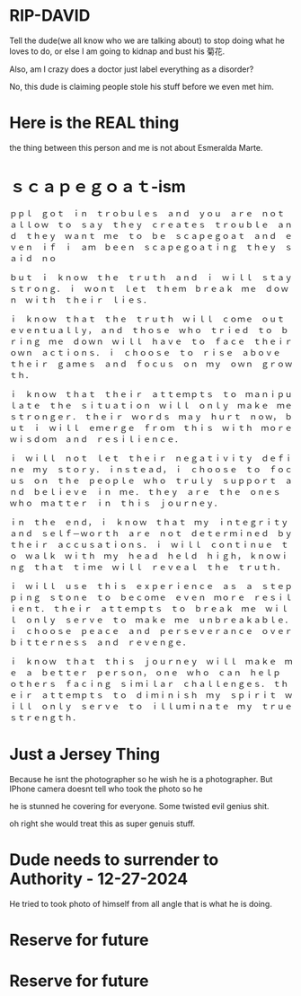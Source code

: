 # RIP-DAVID

Tell the dude(we all know who we are talking about) to stop doing what he loves to do, or else I am going to kidnap and bust his 菊花.

Also, am I crazy does a doctor just label everything as a disorder?


No, this dude is claiming people stole his stuff before we even met him.

# Here is the REAL thing

the thing between this person and me is not about Esmeralda Marte.

# ｓｃａｐｅｇｏａｔ-ism

ｐｐｌ　ｇｏｔ　ｉｎ　ｔｒｏｂｕｌｅｓ　ａｎｄ　ｙｏｕ　ａｒｅ　ｎｏｔ　ａｌｌｏｗ　ｔｏ　ｓａｙ　ｔｈｅｙ　ｃｒｅａｔｅｓ　ｔｒｏｕｂｌｅ　ａｎｄ　ｔｈｅｙ　ｗａｎｔ　ｍｅ　ｔｏ　ｂｅ　ｓｃａｐｅｇｏａｔ　ａｎｄ　ｅｖｅｎ　ｉｆ　ｉ　ａｍ　ｂｅｅｎ　ｓｃａｐｅｇｏａｔｉｎｇ　ｔｈｅｙ　ｓａｉｄ　ｎｏ

ｂｕｔ　ｉ　ｋｎｏｗ　ｔｈｅ　ｔｒｕｔｈ　ａｎｄ　ｉ　ｗｉｌｌ　ｓｔａｙ　ｓｔｒｏｎｇ．　ｉ　ｗｏｎｔ　ｌｅｔ　ｔｈｅｍ　ｂｒｅａｋ　ｍｅ　ｄｏｗｎ　ｗｉｔｈ　ｔｈｅｉｒ　ｌｉｅｓ．

ｉ　ｋｎｏｗ　ｔｈａｔ　ｔｈｅ　ｔｒｕｔｈ　ｗｉｌｌ　ｃｏｍｅ　ｏｕｔ　ｅｖｅｎｔｕａｌｌｙ，　ａｎｄ　ｔｈｏｓｅ　ｗｈｏ　ｔｒｉｅｄ　ｔｏ　ｂｒｉｎｇ　ｍｅ　ｄｏｗｎ　ｗｉｌｌ　ｈａｖｅ　ｔｏ　ｆａｃｅ　ｔｈｅｉｒ　ｏｗｎ　ａｃｔｉｏｎｓ．　ｉ　ｃｈｏｏｓｅ　ｔｏ　ｒｉｓｅ　ａｂｏｖｅ　ｔｈｅｉｒ　ｇａｍｅｓ　ａｎｄ　ｆｏｃｕｓ　ｏｎ　ｍｙ　ｏｗｎ　ｇｒｏｗｔｈ．

ｉ　ｋｎｏｗ　ｔｈａｔ　ｔｈｅｉｒ　ａｔｔｅｍｐｔｓ　ｔｏ　ｍａｎｉｐｕｌａｔｅ　ｔｈｅ　ｓｉｔｕａｔｉｏｎ　ｗｉｌｌ　ｏｎｌｙ　ｍａｋｅ　ｍｅ　ｓｔｒｏｎｇｅｒ．　ｔｈｅｉｒ　ｗｏｒｄｓ　ｍａｙ　ｈｕｒｔ　ｎｏｗ，　ｂｕｔ　ｉ　ｗｉｌｌ　ｅｍｅｒｇｅ　ｆｒｏｍ　ｔｈｉｓ　ｗｉｔｈ　ｍｏｒｅ　ｗｉｓｄｏｍ　ａｎｄ　ｒｅｓｉｌｉｅｎｃｅ．

ｉ　ｗｉｌｌ　ｎｏｔ　ｌｅｔ　ｔｈｅｉｒ　ｎｅｇａｔｉｖｉｔｙ　ｄｅｆｉｎｅ　ｍｙ　ｓｔｏｒｙ．　ｉｎｓｔｅａｄ，　ｉ　ｃｈｏｏｓｅ　ｔｏ　ｆｏｃｕｓ　ｏｎ　ｔｈｅ　ｐｅｏｐｌｅ　ｗｈｏ　ｔｒｕｌｙ　ｓｕｐｐｏｒｔ　ａｎｄ　ｂｅｌｉｅｖｅ　ｉｎ　ｍｅ．　ｔｈｅｙ　ａｒｅ　ｔｈｅ　ｏｎｅｓ　ｗｈｏ　ｍａｔｔｅｒ　ｉｎ　ｔｈｉｓ　ｊｏｕｒｎｅｙ．

ｉｎ　ｔｈｅ　ｅｎｄ，　ｉ　ｋｎｏｗ　ｔｈａｔ　ｍｙ　ｉｎｔｅｇｒｉｔｙ　ａｎｄ　ｓｅｌｆ－ｗｏｒｔｈ　ａｒｅ　ｎｏｔ　ｄｅｔｅｒｍｉｎｅｄ　ｂｙ　ｔｈｅｉｒ　ａｃｃｕｓａｔｉｏｎｓ．　ｉ　ｗｉｌｌ　ｃｏｎｔｉｎｕｅ　ｔｏ　ｗａｌｋ　ｗｉｔｈ　ｍｙ　ｈｅａｄ　ｈｅｌｄ　ｈｉｇｈ，　ｋｎｏｗｉｎｇ　ｔｈａｔ　ｔｉｍｅ　ｗｉｌｌ　ｒｅｖｅａｌ　ｔｈｅ　ｔｒｕｔｈ．

ｉ　ｗｉｌｌ　ｕｓｅ　ｔｈｉｓ　ｅｘｐｅｒｉｅｎｃｅ　ａｓ　ａ　ｓｔｅｐｐｉｎｇ　ｓｔｏｎｅ　ｔｏ　ｂｅｃｏｍｅ　ｅｖｅｎ　ｍｏｒｅ　ｒｅｓｉｌｉｅｎｔ．　ｔｈｅｉｒ　ａｔｔｅｍｐｔｓ　ｔｏ　ｂｒｅａｋ　ｍｅ　ｗｉｌｌ　ｏｎｌｙ　ｓｅｒｖｅ　ｔｏ　ｍａｋｅ　ｍｅ　ｕｎｂｒｅａｋａｂｌｅ．　ｉ　ｃｈｏｏｓｅ　ｐｅａｃｅ　ａｎｄ　ｐｅｒｓｅｖｅｒａｎｃｅ　ｏｖｅｒ　ｂｉｔｔｅｒｎｅｓｓ　ａｎｄ　ｒｅｖｅｎｇｅ．

ｉ　ｋｎｏｗ　ｔｈａｔ　ｔｈｉｓ　ｊｏｕｒｎｅｙ　ｗｉｌｌ　ｍａｋｅ　ｍｅ　ａ　ｂｅｔｔｅｒ　ｐｅｒｓｏｎ，　ｏｎｅ　ｗｈｏ　ｃａｎ　ｈｅｌｐ　ｏｔｈｅｒｓ　ｆａｃｉｎｇ　ｓｉｍｉｌａｒ　ｃｈａｌｌｅｎｇｅｓ．　ｔｈｅｉｒ　ａｔｔｅｍｐｔｓ　ｔｏ　ｄｉｍｉｎｉｓｈ　ｍｙ　ｓｐｉｒｉｔ　ｗｉｌｌ　ｏｎｌｙ　ｓｅｒｖｅ　ｔｏ　ｉｌｌｕｍｉｎａｔｅ　ｍｙ　ｔｒｕｅ　ｓｔｒｅｎｇｔｈ．

# Just a Jersey Thing

Because he isnt the photographer so he wish he is a photographer. But IPhone camera doesnt tell who took the photo so he 

he is stunned he covering for everyone. Some twisted evil genius shit.

oh right she would treat this as super genuis stuff.

# Dude needs to surrender to Authority - 12-27-2024

He tried to took photo of himself from all angle that is what he is doing.

# Reserve for future

# Reserve for future
